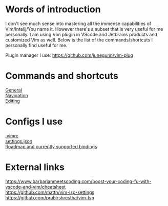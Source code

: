 # Words of introduction
I don't see much sense into mastering all the immense capabilities of Vim/Intelij/You name it. However there's a subset that is very useful for me personally. I am using Vim plugin in VScode and Jetbrains products and customized Vim as well. Below is the list of the commands/shortcuts I personally find useful for me.

Plugin manager I use: https://github.com/junegunn/vim-plug

# Commands and shortcuts
[General](general.md)  
[Navigation](navigation.md)  
[Editing](editing.md)

# Configs I use
[.vimrc](.vimrc)  
[settings.json](vscode_settings.md)  
[Roadmap and currently supported bindings](roadmap.md)  

# External links
https://www.barbarianmeetscoding.com/boost-your-coding-fu-with-vscode-and-vim/cheatsheet  
https://github.com/mattn/vim-lsp-settings  
https://github.com/prabirshrestha/vim-lsp
